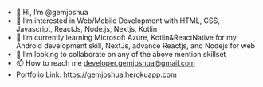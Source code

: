 - 👋 Hi, I’m @gemjoshua
- 👀 I’m interested in Web/Mobile Development with HTML, CSS, Javascript, ReactJs, Node.js, Nextjs, Kotlin
- 🌱 I’m currently learning Microsoft Azure, Kotlin&ReactNative for my Android development skill, NextJs, advance Reactjs, and Nodejs for web
- 💞️ I’m looking to collaborate on any of the above mention skillset
- 📫 How to reach me developer.gemjoshua@gmail.com 
- Portfolio Link: https://gemjoshua.herokuapp.com

<!---
gemjoshua/gemjoshua is a ✨ special ✨ repository because its `README.md` (this file) appears on your GitHub profile.
You can click the Preview link to take a look at your changes.
--->
